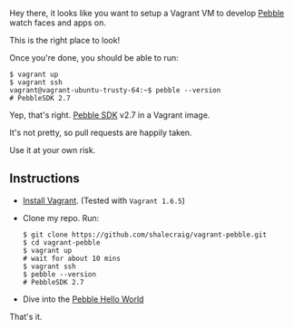Hey there, it looks like you want to setup a Vagrant VM to develop [Pebble](https://getpebble.com/) watch faces and apps on.

This is the right place to look!

Once you're done, you should be able to run:

```
$ vagrant up
$ vagrant ssh
vagrant@vagrant-ubuntu-trusty-64:~$ pebble --version
# PebbleSDK 2.7
```

Yep, that's right. [Pebble SDK](https://developer.getpebble.com/) v2.7 in a Vagrant image.

It's not pretty, so pull requests are happily taken.

Use it at your own risk.

Instructions
------------

- [Install Vagrant](https://docs.vagrantup.com/v2/installation/).
    (Tested with `Vagrant 1.6.5`)

- Clone my repo.
    Run:
    ```
    $ git clone https://github.com/shalecraig/vagrant-pebble.git
    $ cd vagrant-pebble
    $ vagrant up
    # wait for about 10 mins
    $ vagrant ssh
    $ pebble --version
    # PebbleSDK 2.7
    ```
- Dive into the [Pebble Hello World](https://developer.getpebble.com/2/additional/hello-world/)

That's it.
